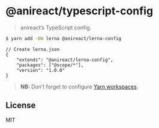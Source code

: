 # @anireact/typescript-config

> anireact’s TypeScript config.

````bash
$ yarn add -DW lerna @anireact/lerna-config
````

````json5
// Create lerna.json
{
    "extends": "@anireact/lerna-config",
    "packages": ["@scope/*"],
    "version": "1.0.0"
}
````

> **NB:** Don’t forget to configure [Yarn workspaces].

## License

MIT

[Yarn workspaces]: https://yarnpkg.com/lang/en/docs/workspaces/
